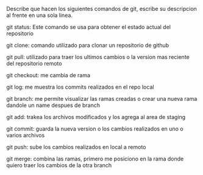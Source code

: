 Describe que hacen los siguientes comandos de git, escribe su descripcion al frente en una sola linea.

git status: Este comando se usa para obtener el estado actual del repositorio

git clone: comando utilizado para clonar un repositorio de github

git pull: utilizado para traer los ultimos cambios o la version mas reciente del repositorio remoto

git checkout: me cambia de rama

git log: me muestra los commits realizados en el repo local

git branch: me permite visualizar las ramas creadas o crear una nueva rama dandole un name despues de branch

git add: trakea los archivos modificados y los agrega al area de staging

git commit: guarda la nueva version o los cambios realizados en uno o varios archivos

git push: sube los cambios realizados en local a remoto

git merge: combina las ramas, primero me posiciono en la rama donde quiero traer los cambios de la otra branch
